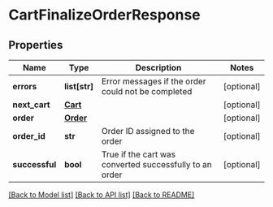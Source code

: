 # CartFinalizeOrderResponse

## Properties
Name | Type | Description | Notes
------------ | ------------- | ------------- | -------------
**errors** | **list[str]** | Error messages if the order could not be completed | [optional] 
**next_cart** | [**Cart**](Cart.md) |  | [optional] 
**order** | [**Order**](Order.md) |  | [optional] 
**order_id** | **str** | Order ID assigned to the order | [optional] 
**successful** | **bool** | True if the cart was converted successfully to an order | [optional] 

[[Back to Model list]](../README.md#documentation-for-models) [[Back to API list]](../README.md#documentation-for-api-endpoints) [[Back to README]](../README.md)


